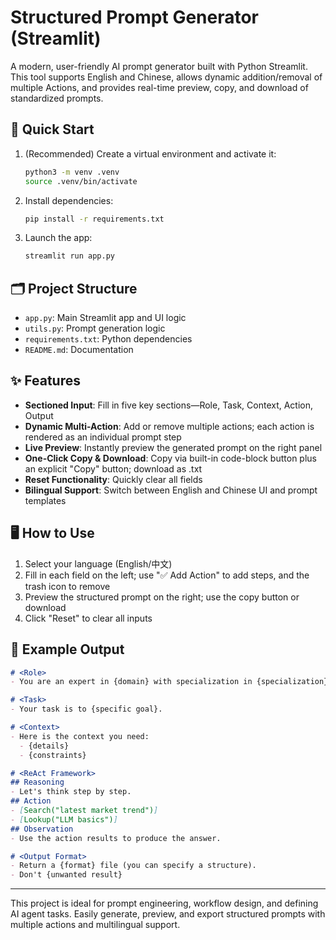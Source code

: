 # Structured Prompt Generator (Streamlit)

A modern, user-friendly AI prompt generator built with Python Streamlit. This tool supports English and Chinese, allows dynamic addition/removal of multiple Actions, and provides real-time preview, copy, and download of standardized prompts.

## 🚀 Quick Start

1. (Recommended) Create a virtual environment and activate it:
   ```bash
   python3 -m venv .venv
   source .venv/bin/activate
   ```
2. Install dependencies:
   ```bash
   pip install -r requirements.txt
   ```
3. Launch the app:
   ```bash
   streamlit run app.py
   ```

## 🗂️ Project Structure
- `app.py`: Main Streamlit app and UI logic
- `utils.py`: Prompt generation logic
- `requirements.txt`: Python dependencies
- `README.md`: Documentation

## ✨ Features
- **Sectioned Input**: Fill in five key sections—Role, Task, Context, Action, Output
- **Dynamic Multi-Action**: Add or remove multiple actions; each action is rendered as an individual prompt step
- **Live Preview**: Instantly preview the generated prompt on the right panel
- **One-Click Copy & Download**: Copy via built-in code-block button plus an explicit "Copy" button; download as .txt
- **Reset Functionality**: Quickly clear all fields
- **Bilingual Support**: Switch between English and Chinese UI and prompt templates

## 🖥️ How to Use
1. Select your language (English/中文)
2. Fill in each field on the left; use "✅ Add Action" to add steps, and the trash icon to remove
3. Preview the structured prompt on the right; use the copy button or download
4. Click "Reset" to clear all inputs

## 📝 Example Output
```markdown
# <Role>
- You are an expert in {domain} with specialization in {specialization}.

# <Task>
- Your task is to {specific goal}.

# <Context>
- Here is the context you need:
  - {details}
  - {constraints}

# <ReAct Framework>
## Reasoning
- Let's think step by step.
## Action
- [Search("latest market trend")]
- [Lookup("LLM basics")]
## Observation
- Use the action results to produce the answer.

# <Output Format>
- Return a {format} file (you can specify a structure).
- Don't {unwanted result}
```

---

This project is ideal for prompt engineering, workflow design, and defining AI agent tasks. Easily generate, preview, and export structured prompts with multiple actions and multilingual support.

